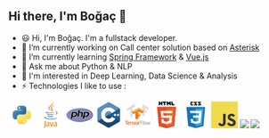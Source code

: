 ## Hi there, I'm Boğaç 👋

- :smiley: Hi, I'm Boğaç. I'm a fullstack developer.
- 🔭 I’m currently working on Call center solution based on [Asterisk](https://www.asterisk.org)
- 🌱 I’m currently learning [Spring Framework](https://spring.io) & [Vue.js](https://vuejs.org) 
- 💬 Ask me about Python & NLP
- :eyes: I'm interested in Deep Learning, Data Science & Analysis
- ⚡ Technologies I like to use :
<p align="left">
<img src="https://raw.githubusercontent.com/github/explore/80688e429a7d4ef2fca1e82350fe8e3517d3494d/topics/python/python.png" width="48" />
<img src="https://raw.githubusercontent.com/github/explore/5b3600551e122a3277c2c5368af2ad5725ffa9a1/topics/java/java.png" width="48" />
<img src="https://raw.githubusercontent.com/github/explore/ccc16358ac4530c6a69b1b80c7223cd2744dea83/topics/php/php.png" width="48" />
<img src="https://raw.githubusercontent.com/github/explore/f3e22f0dca2be955676bc70d6214b95b13354ee8/topics/cpp/cpp.png" width="48" />
<img src="https://raw.githubusercontent.com/github/explore/80688e429a7d4ef2fca1e82350fe8e3517d3494d/topics/tensorflow/tensorflow.png" width="48" />
<img src="https://raw.githubusercontent.com/github/explore/80688e429a7d4ef2fca1e82350fe8e3517d3494d/topics/html/html.png" width="48" />
<img src="https://raw.githubusercontent.com/github/explore/80688e429a7d4ef2fca1e82350fe8e3517d3494d/topics/css/css.png" width="48" />
<img src="https://raw.githubusercontent.com/github/explore/80688e429a7d4ef2fca1e82350fe8e3517d3494d/topics/javascript/javascript.png" width="48" />
<img src="https://hosti.com.tr/images/icons/Django.png" width="48" />
<img src="https://spring.io/images/spring-initializr-4291cc0115eb104348717b82161a81de.svg" width="48" />
</p>

